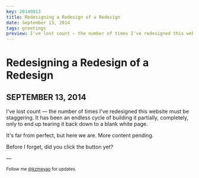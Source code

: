 ```yaml
---
key: 20140913
title: Redesigning a Redesign of a Redesign
date: September 13, 2014
tags: greetings
preview: I've lost count — the number of times I've redesigned this website must be staggering. It has been an endless cycle of building it partially, completely, only to end up tearing it back down to a blank white page.
---
```


Redesigning a Redesign of a Redesign
===
SEPTEMBER 13, 2014
---

I've lost count — the number of times I've redesigned this website must be staggering.
It has been an endless cycle of building it partially, completely,
only to end up tearing it back down to a blank white page.

It's far from perfect, but here we are. More content pending.

Before I forget, did you click the button yet?

&mdash;<br />

<small>Follow me [@kzmeyao](https://twitter.com/kzmeyao) for updates.</small>